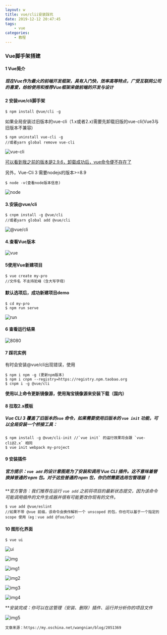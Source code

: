 ```yaml
---
layout: w
title: vue/clii安装踩坑
date: 2019-12-12 20:47:45
tags:
	- vue
categories:
	- 教程
---
```


### Vue脚手架搭建

#### 1 Vue简介

#####       现在Vue作为最火的前端开发框架，具有入门快，效率高等特点，广受互联网公司的喜爱，纷纷使用和推荐Vue框架来做前端的开发与设计

#### 2 安装vue/cli脚手架

```shell
$ npm install @vue/cli -g
```

如果全局安装过旧版本的vue-cli（1.x或者2.x)需要先卸载旧版的vue-cli(Vue3与旧版本不兼容)

```shell
$ npm uninstall vue-cli -g 
//或者yarn global remove vue-cli
```

![vue-cli](https://upload-images.jianshu.io/upload_images/5814981-fd406123ad261b9f.jpg?imageMogr2/auto-orient/strip|imageView2/2/w/939/format/webp)

<u>可以看到我之前的版本是2.9.6，卸载成功后，vue命令便不存在了</u> 

<!--more-->

另外，Vue-Cli 3 需要nodejs的版本>=8.9

```shell
$ node -v(查看node版本信息)
```

![node](https://upload-images.jianshu.io/upload_images/5814981-a9d6d36fc8564b44.jpg?imageMogr2/auto-orient/strip|imageView2/2/w/516/format/webp)

#### 3.安装@vue/cli 	

```shell
$ cnpm install -g @vue/cli 
//或者yarn global add @vue/cli 
```

![@vue/cli](https://upload-images.jianshu.io/upload_images/5814981-3d5dfb1fb27d5689.jpg?imageMogr2/auto-orient/strip|imageView2/2/w/677/format/webp)

#### 4.查看Vue版本

![vue](https://upload-images.jianshu.io/upload_images/5814981-97dc60d5a8968aab.jpg?imageMogr2/auto-orient/strip|imageView2/2/w/677/format/webp)

#### 5使用Vue新建项目

```shell
$ vue create my-pro
//文件名 不支持驼峰（含大写字母）
```

#### 默认选项后，成功新建项目demo

```shell
$ cd my-pro
$ npm run serve
```

![run](https://upload-images.jianshu.io/upload_images/5814981-0c45fee0960e693f.jpg?imageMogr2/auto-orient/strip|imageView2/2/w/547/format/webp)

#### 6 查看运行结果

![8080](https://upload-images.jianshu.io/upload_images/5814981-e532bc879ad294ef.jpg?imageMogr2/auto-orient/strip|imageView2/2/w/767/format/webp)

#### 7 踩坑实例

有时会安装@vue/cli出现错误，使用

```shell
$ npm i npm -g (更新npm版本)
$ npm i cnpm --registry=https://registry.npm.taobao.org
$ cnpm i -g @vue/cli
```

**使用以上命令更新镜像源，使用淘宝镜像源来安装下载（国内）**

#### 8 拉取2.x模板

##### Vue CLI 3 覆盖了旧版本的`vue` 命令，如果需要使用旧版本的 `vue init` 功能，可以全局安装一个桥接工具： 

```shell
$ npm install -g @vue/cli-init //`vue init` 的运行效果将会跟 `vue-cli@2.x` 相同
$ vue init webpack my-project
```

#### 9 安装插件

##### ***官方提示：***`vue add` 的设计意图是为了安装和调用 Vue CLI 插件。这不意味着替换掉普通的 npm 包。对于这些普通的 npm 包，你仍然需要选用包管理器 ！

***官方警告：*我们推荐在运行 `vue add` 之前将项目的最新状态提交，因为该命令可能调用插件的文件生成器并很有可能更改你现有的文件。** 

```shell
$ vue add @vue/eslint 
//如果不带 @vue 前缀，该命令会换作解析一个 unscoped 的包，你也可以基于一个指定的 scope 使用（eg：vue add @foo/bar）
```

#### 10 图形化界面

```shell
$ vue ui
```

![ui](https://upload-images.jianshu.io/upload_images/5814981-e93d4fca9ff20679.jpg?imageMogr2/auto-orient/strip|imageView2/2/w/549/format/webp)

![img](https://upload-images.jianshu.io/upload_images/5814981-b51ecf3e250c645e.jpg?imageMogr2/auto-orient/strip|imageView2/2/w/684/format/webp)

![img1](https://upload-images.jianshu.io/upload_images/5814981-40447e81043f981e.jpg?imageMogr2/auto-orient/strip|imageView2/2/w/643/format/webp)

![img2](https://upload-images.jianshu.io/upload_images/5814981-18a81fa7ca54212b.jpg?imageMogr2/auto-orient/strip|imageView2/2/w/643/format/webp)

![img3](https://upload-images.jianshu.io/upload_images/5814981-4bfb10a6bb59934f.jpg?imageMogr2/auto-orient/strip|imageView2/2/w/289/format/webp)

![img4](https://upload-images.jianshu.io/upload_images/5814981-12ca22daf4d36d3e.jpg?imageMogr2/auto-orient/strip|imageView2/2/w/564/format/webp)

***安装完成：*你可以在这管理（安装、删除）插件、运行并分析你的项目文件** 

![img5](https://upload-images.jianshu.io/upload_images/5814981-ff86292f519d23a8.jpg?imageMogr2/auto-orient/strip|imageView2/2/w/1042/format/webp)

```
文章来源：https://my.oschina.net/wangnian/blog/2051369
```

